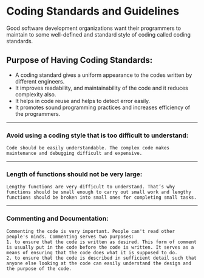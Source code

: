 # Coding Standards and Guidelines


Good software development organizations want their programmers to maintain to some well-defined and standard style of coding called coding standards.


##  Purpose of Having Coding Standards:

* A coding standard gives a uniform appearance to the codes written by different engineers.
* It improves readability, and maintainability of the code and it reduces complexity also.
* It helps in code reuse and helps to detect error easily.
* It promotes sound programming practices and increases efficiency of the programmers.

--------------------------------------------------
### Avoid using a coding style that is too difficult to understand:
`Code should be easily understandable. The complex code makes maintenance and debugging difficult and expensive.`

--------------------------------------------------
### Length of functions should not be very large:
`Lengthy functions are very difficult to understand. That’s why functions should be small enough to carry out small work and lengthy functions should be broken into small ones for completing small tasks.`

--------------------------------------------------
### Commenting and Documentation:

```
Commenting the code is very important. People can't read other people's minds. Commenting serves two purposes:
1. to ensure that the code is written as desired. This form of comment is usually put in the code before the code is written. It serves as a means of ensuring that the code does what it is supposed to do.
2. to ensure that the code is described in sufficient detail such that anyone else looking at the code can easily understand the design and the purpose of the code.
```
